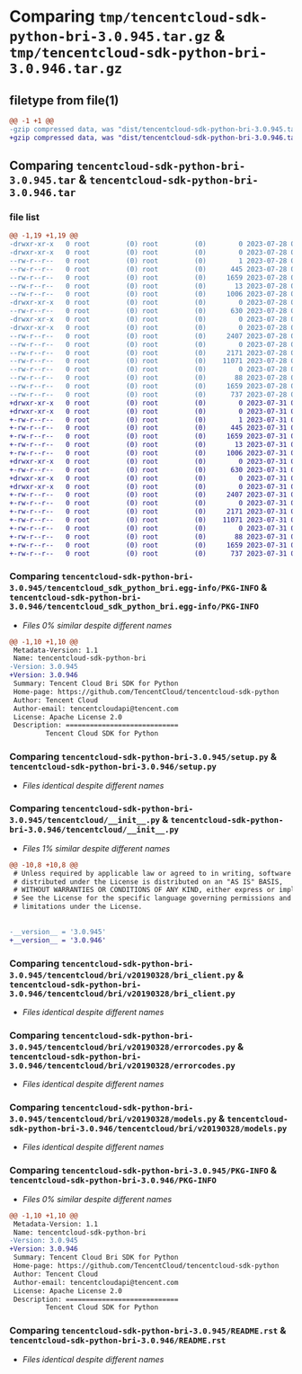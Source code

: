 # Comparing `tmp/tencentcloud-sdk-python-bri-3.0.945.tar.gz` & `tmp/tencentcloud-sdk-python-bri-3.0.946.tar.gz`

## filetype from file(1)

```diff
@@ -1 +1 @@
-gzip compressed data, was "dist/tencentcloud-sdk-python-bri-3.0.945.tar", last modified: Fri Jul 28 00:22:30 2023, max compression
+gzip compressed data, was "dist/tencentcloud-sdk-python-bri-3.0.946.tar", last modified: Mon Jul 31 00:20:29 2023, max compression
```

## Comparing `tencentcloud-sdk-python-bri-3.0.945.tar` & `tencentcloud-sdk-python-bri-3.0.946.tar`

### file list

```diff
@@ -1,19 +1,19 @@
-drwxr-xr-x   0 root         (0) root         (0)        0 2023-07-28 00:22:30.000000 tencentcloud-sdk-python-bri-3.0.945/
-drwxr-xr-x   0 root         (0) root         (0)        0 2023-07-28 00:22:30.000000 tencentcloud-sdk-python-bri-3.0.945/tencentcloud_sdk_python_bri.egg-info/
--rw-r--r--   0 root         (0) root         (0)        1 2023-07-28 00:22:30.000000 tencentcloud-sdk-python-bri-3.0.945/tencentcloud_sdk_python_bri.egg-info/dependency_links.txt
--rw-r--r--   0 root         (0) root         (0)      445 2023-07-28 00:22:30.000000 tencentcloud-sdk-python-bri-3.0.945/tencentcloud_sdk_python_bri.egg-info/SOURCES.txt
--rw-r--r--   0 root         (0) root         (0)     1659 2023-07-28 00:22:30.000000 tencentcloud-sdk-python-bri-3.0.945/tencentcloud_sdk_python_bri.egg-info/PKG-INFO
--rw-r--r--   0 root         (0) root         (0)       13 2023-07-28 00:22:30.000000 tencentcloud-sdk-python-bri-3.0.945/tencentcloud_sdk_python_bri.egg-info/top_level.txt
--rw-r--r--   0 root         (0) root         (0)     1006 2023-07-28 00:22:30.000000 tencentcloud-sdk-python-bri-3.0.945/setup.py
-drwxr-xr-x   0 root         (0) root         (0)        0 2023-07-28 00:22:30.000000 tencentcloud-sdk-python-bri-3.0.945/tencentcloud/
--rw-r--r--   0 root         (0) root         (0)      630 2023-07-28 00:22:30.000000 tencentcloud-sdk-python-bri-3.0.945/tencentcloud/__init__.py
-drwxr-xr-x   0 root         (0) root         (0)        0 2023-07-28 00:22:30.000000 tencentcloud-sdk-python-bri-3.0.945/tencentcloud/bri/
-drwxr-xr-x   0 root         (0) root         (0)        0 2023-07-28 00:22:30.000000 tencentcloud-sdk-python-bri-3.0.945/tencentcloud/bri/v20190328/
--rw-r--r--   0 root         (0) root         (0)     2407 2023-07-28 00:22:30.000000 tencentcloud-sdk-python-bri-3.0.945/tencentcloud/bri/v20190328/bri_client.py
--rw-r--r--   0 root         (0) root         (0)        0 2023-07-28 00:22:30.000000 tencentcloud-sdk-python-bri-3.0.945/tencentcloud/bri/v20190328/__init__.py
--rw-r--r--   0 root         (0) root         (0)     2171 2023-07-28 00:22:30.000000 tencentcloud-sdk-python-bri-3.0.945/tencentcloud/bri/v20190328/errorcodes.py
--rw-r--r--   0 root         (0) root         (0)    11071 2023-07-28 00:22:30.000000 tencentcloud-sdk-python-bri-3.0.945/tencentcloud/bri/v20190328/models.py
--rw-r--r--   0 root         (0) root         (0)        0 2023-07-28 00:22:30.000000 tencentcloud-sdk-python-bri-3.0.945/tencentcloud/bri/__init__.py
--rw-r--r--   0 root         (0) root         (0)       88 2023-07-28 00:22:30.000000 tencentcloud-sdk-python-bri-3.0.945/setup.cfg
--rw-r--r--   0 root         (0) root         (0)     1659 2023-07-28 00:22:30.000000 tencentcloud-sdk-python-bri-3.0.945/PKG-INFO
--rw-r--r--   0 root         (0) root         (0)      737 2023-07-28 00:22:30.000000 tencentcloud-sdk-python-bri-3.0.945/README.rst
+drwxr-xr-x   0 root         (0) root         (0)        0 2023-07-31 00:20:29.000000 tencentcloud-sdk-python-bri-3.0.946/
+drwxr-xr-x   0 root         (0) root         (0)        0 2023-07-31 00:20:29.000000 tencentcloud-sdk-python-bri-3.0.946/tencentcloud_sdk_python_bri.egg-info/
+-rw-r--r--   0 root         (0) root         (0)        1 2023-07-31 00:20:29.000000 tencentcloud-sdk-python-bri-3.0.946/tencentcloud_sdk_python_bri.egg-info/dependency_links.txt
+-rw-r--r--   0 root         (0) root         (0)      445 2023-07-31 00:20:29.000000 tencentcloud-sdk-python-bri-3.0.946/tencentcloud_sdk_python_bri.egg-info/SOURCES.txt
+-rw-r--r--   0 root         (0) root         (0)     1659 2023-07-31 00:20:29.000000 tencentcloud-sdk-python-bri-3.0.946/tencentcloud_sdk_python_bri.egg-info/PKG-INFO
+-rw-r--r--   0 root         (0) root         (0)       13 2023-07-31 00:20:29.000000 tencentcloud-sdk-python-bri-3.0.946/tencentcloud_sdk_python_bri.egg-info/top_level.txt
+-rw-r--r--   0 root         (0) root         (0)     1006 2023-07-31 00:20:29.000000 tencentcloud-sdk-python-bri-3.0.946/setup.py
+drwxr-xr-x   0 root         (0) root         (0)        0 2023-07-31 00:20:29.000000 tencentcloud-sdk-python-bri-3.0.946/tencentcloud/
+-rw-r--r--   0 root         (0) root         (0)      630 2023-07-31 00:20:29.000000 tencentcloud-sdk-python-bri-3.0.946/tencentcloud/__init__.py
+drwxr-xr-x   0 root         (0) root         (0)        0 2023-07-31 00:20:29.000000 tencentcloud-sdk-python-bri-3.0.946/tencentcloud/bri/
+drwxr-xr-x   0 root         (0) root         (0)        0 2023-07-31 00:20:29.000000 tencentcloud-sdk-python-bri-3.0.946/tencentcloud/bri/v20190328/
+-rw-r--r--   0 root         (0) root         (0)     2407 2023-07-31 00:20:29.000000 tencentcloud-sdk-python-bri-3.0.946/tencentcloud/bri/v20190328/bri_client.py
+-rw-r--r--   0 root         (0) root         (0)        0 2023-07-31 00:20:29.000000 tencentcloud-sdk-python-bri-3.0.946/tencentcloud/bri/v20190328/__init__.py
+-rw-r--r--   0 root         (0) root         (0)     2171 2023-07-31 00:20:29.000000 tencentcloud-sdk-python-bri-3.0.946/tencentcloud/bri/v20190328/errorcodes.py
+-rw-r--r--   0 root         (0) root         (0)    11071 2023-07-31 00:20:29.000000 tencentcloud-sdk-python-bri-3.0.946/tencentcloud/bri/v20190328/models.py
+-rw-r--r--   0 root         (0) root         (0)        0 2023-07-31 00:20:29.000000 tencentcloud-sdk-python-bri-3.0.946/tencentcloud/bri/__init__.py
+-rw-r--r--   0 root         (0) root         (0)       88 2023-07-31 00:20:29.000000 tencentcloud-sdk-python-bri-3.0.946/setup.cfg
+-rw-r--r--   0 root         (0) root         (0)     1659 2023-07-31 00:20:29.000000 tencentcloud-sdk-python-bri-3.0.946/PKG-INFO
+-rw-r--r--   0 root         (0) root         (0)      737 2023-07-31 00:20:29.000000 tencentcloud-sdk-python-bri-3.0.946/README.rst
```

### Comparing `tencentcloud-sdk-python-bri-3.0.945/tencentcloud_sdk_python_bri.egg-info/PKG-INFO` & `tencentcloud-sdk-python-bri-3.0.946/tencentcloud_sdk_python_bri.egg-info/PKG-INFO`

 * *Files 0% similar despite different names*

```diff
@@ -1,10 +1,10 @@
 Metadata-Version: 1.1
 Name: tencentcloud-sdk-python-bri
-Version: 3.0.945
+Version: 3.0.946
 Summary: Tencent Cloud Bri SDK for Python
 Home-page: https://github.com/TencentCloud/tencentcloud-sdk-python
 Author: Tencent Cloud
 Author-email: tencentcloudapi@tencent.com
 License: Apache License 2.0
 Description: ============================
         Tencent Cloud SDK for Python
```

### Comparing `tencentcloud-sdk-python-bri-3.0.945/setup.py` & `tencentcloud-sdk-python-bri-3.0.946/setup.py`

 * *Files identical despite different names*

### Comparing `tencentcloud-sdk-python-bri-3.0.945/tencentcloud/__init__.py` & `tencentcloud-sdk-python-bri-3.0.946/tencentcloud/__init__.py`

 * *Files 1% similar despite different names*

```diff
@@ -10,8 +10,8 @@
 # Unless required by applicable law or agreed to in writing, software
 # distributed under the License is distributed on an "AS IS" BASIS,
 # WITHOUT WARRANTIES OR CONDITIONS OF ANY KIND, either express or implied.
 # See the License for the specific language governing permissions and
 # limitations under the License.
 
 
-__version__ = '3.0.945'
+__version__ = '3.0.946'
```

### Comparing `tencentcloud-sdk-python-bri-3.0.945/tencentcloud/bri/v20190328/bri_client.py` & `tencentcloud-sdk-python-bri-3.0.946/tencentcloud/bri/v20190328/bri_client.py`

 * *Files identical despite different names*

### Comparing `tencentcloud-sdk-python-bri-3.0.945/tencentcloud/bri/v20190328/errorcodes.py` & `tencentcloud-sdk-python-bri-3.0.946/tencentcloud/bri/v20190328/errorcodes.py`

 * *Files identical despite different names*

### Comparing `tencentcloud-sdk-python-bri-3.0.945/tencentcloud/bri/v20190328/models.py` & `tencentcloud-sdk-python-bri-3.0.946/tencentcloud/bri/v20190328/models.py`

 * *Files identical despite different names*

### Comparing `tencentcloud-sdk-python-bri-3.0.945/PKG-INFO` & `tencentcloud-sdk-python-bri-3.0.946/PKG-INFO`

 * *Files 0% similar despite different names*

```diff
@@ -1,10 +1,10 @@
 Metadata-Version: 1.1
 Name: tencentcloud-sdk-python-bri
-Version: 3.0.945
+Version: 3.0.946
 Summary: Tencent Cloud Bri SDK for Python
 Home-page: https://github.com/TencentCloud/tencentcloud-sdk-python
 Author: Tencent Cloud
 Author-email: tencentcloudapi@tencent.com
 License: Apache License 2.0
 Description: ============================
         Tencent Cloud SDK for Python
```

### Comparing `tencentcloud-sdk-python-bri-3.0.945/README.rst` & `tencentcloud-sdk-python-bri-3.0.946/README.rst`

 * *Files identical despite different names*

